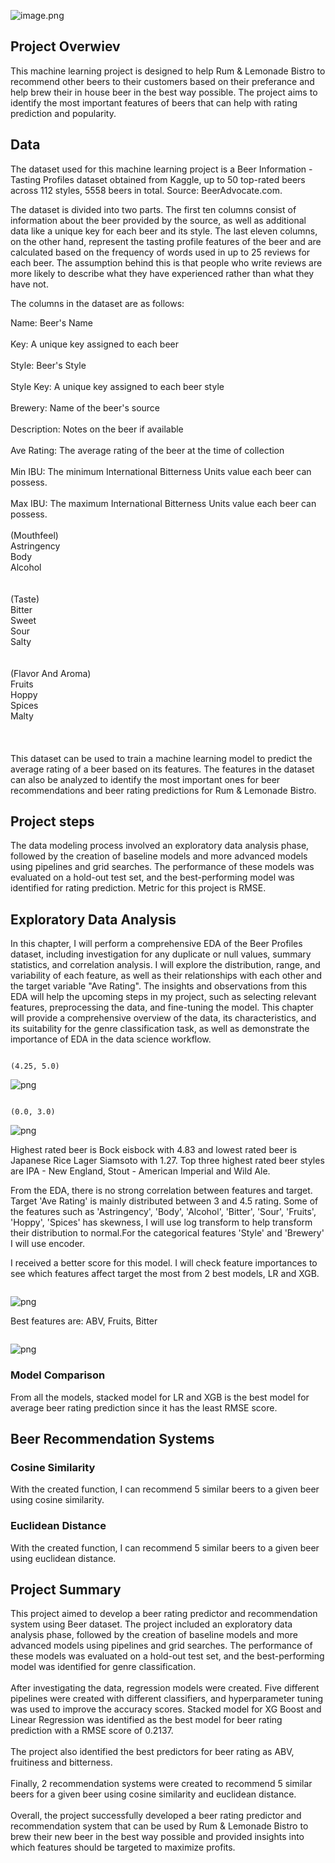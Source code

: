 
![image.png](image/img2.jpg)

## Project Overwiev

This machine learning project is designed to help Rum & Lemonade Bistro to recommend other beers to their customers based on their preferance and help  brew their in house beer in the best way possible. The project aims to identify the most important features of beers that can help with rating prediction and popularity.

## Data

The dataset used for this machine learning project is a Beer Information - Tasting Profiles dataset obtained from Kaggle, up to 50 top-rated beers across 112 styles, 5558 beers in total. Source: BeerAdvocate.com. 


The dataset is divided into two parts. The first ten columns consist of information about the beer provided by the source, as well as additional data like a unique key for each beer and its style. The last eleven columns, on the other hand, represent the tasting profile features of the beer and are calculated based on the frequency of words used in up to 25 reviews for each beer. The assumption behind this is that people who write reviews are more likely to describe what they have experienced rather than what they have not.

The columns in the dataset are as follows:

Name: Beer's Name
\
\
Key: A unique key assigned to each beer
\
\
Style: Beer's Style
\
\
Style Key: A unique key assigned to each beer style
\
\
Brewery: Name of the beer's source
\
\
Description: Notes on the beer if available
\
\
Ave Rating: The average rating of the beer at the time of collection
\
\
Min IBU: The minimum International Bitterness Units value each beer can possess. 
\
\
Max IBU: The maximum International Bitterness Units value each beer can possess.
\
\
(Mouthfeel)
\
Astringency \
Body \
Alcohol \
\
\
(Taste) \
Bitter \
Sweet \
Sour \
Salty \
\
\
(Flavor And Aroma) \
Fruits \
Hoppy \
Spices \
Malty 
\
\
\
\
This dataset can be used to train a machine learning model to predict the average rating of a beer based on its features. The features in the dataset can also be analyzed to identify the most important ones for beer recommendations and beer rating predictions for Rum & Lemonade Bistro.



## Project steps
The data modeling process involved an exploratory data analysis phase, followed by the creation of baseline models and more advanced models using pipelines and grid searches. The performance of these models was evaluated on a hold-out test set, and the best-performing model was identified for rating prediction. Metric for this project is RMSE.

## Exploratory Data Analysis

In this chapter, I will perform a comprehensive EDA of the Beer Profiles dataset, including investigation for any duplicate or null values, summary statistics, and correlation analysis. I will explore the distribution, range, and variability of each feature, as well as their relationships with each other and the target variable "Ave Rating". The insights and observations from this EDA will help the upcoming steps in my project, such as selecting relevant features, preprocessing the data, and fine-tuning the model. This chapter will provide a comprehensive overview of the data, its characteristics, and its suitability for the genre classification task, as well as demonstrate the importance of EDA in the data science workflow.


```python

```




    (4.25, 5.0)




    
![png](output_7_1.png)
    



```python

```




    (0.0, 3.0)




    
![png](output_8_1.png)
    


Highest rated beer is Bock eisbock with 4.83 and lowest rated beer is Japanese Rice Lager Siamsoto with 1.27. Top three highest rated beer styles are IPA - New England, Stout - American Imperial and Wild Ale. 

From the EDA, there is no strong correlation between features and target. Target 'Ave Rating' is mainly distributed between 3 and 4.5 rating. Some of the features such as 'Astringency', 'Body', 'Alcohol', 'Bitter', 'Sour', 'Fruits', 'Hoppy', 'Spices' has skewness, I will use log transform to help transform their distribution to normal.For the categorical features 'Style' and 'Brewery' I will use encoder. 

I received a better score for this model. I will check feature importances to see which features affect target the most from 2 best models, LR and XGB.


```python

```


    
![png](output_12_0.png)
    


Best features are: ABV, Fruits, Bitter


```python

```


    
![png](output_14_0.png)
    


### Model Comparison
From all the models, stacked model for LR and XGB is the best model for average beer rating prediction since it has the least RMSE score.

## Beer Recommendation Systems

### Cosine Similarity

With the created function, I can recommend 5 similar beers to a given beer using cosine similarity.

### Euclidean Distance

With the created function, I can recommend 5 similar beers to a given beer using euclidean distance.

## Project Summary

This project aimed to develop a beer rating predictor and recommendation system using Beer dataset. The project included an exploratory data analysis phase, followed by the creation of baseline models and more advanced models using pipelines and grid searches. The performance of these models was evaluated on a hold-out test set, and the best-performing model was identified for genre classification.
\
\
After investigating the data, regression models were created. Five different pipelines were created with different classifiers, and hyperparameter tuning was used to improve the accuracy scores. Stacked model for XG Boost and Linear Regression was identified as the best model for beer rating prediction with a RMSE score of 0.2137.
\
\
The project also identified the best predictors for beer rating as ABV, fruitiness and bitterness. 
\
\
Finally, 2 recommendation systems were created to recommend 5 similar beers for a given beer using cosine similarity and euclidean distance. 
\
\
Overall, the project successfully developed a beer rating predictor and recommendation system that can be used by Rum & Lemonade Bistro to brew their new beer in the best way possible and provided insights into which features should be targeted to maximize profits.
